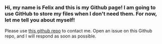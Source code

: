 ### Hi, my name is Felix and this is my Github page! I am going to use GitHub to store my files when I don't need them. For now, let me tell you about myself!
Please use [this github repo](fel1x0u/fel1x0u) to contact me. Open an issue on this Github repo, and I will respond as soon as possible.
<!--
**fel1x0u/fel1x0u** is a ✨ _special_ ✨ repository because its `README.md` (this file) appears on your GitHub profile.

Here are some ideas to get you started:

- 🔭 I’m currently working on ...
- 🌱 I’m currently learning ...
- 👯 I’m looking to collaborate on ...
- 🤔 I’m looking for help with ...
- 💬 Ask me about ...
- 📫 How to reach me: ...
- 😄 Pronouns: ...
- ⚡ Fun fact: ...
-->
